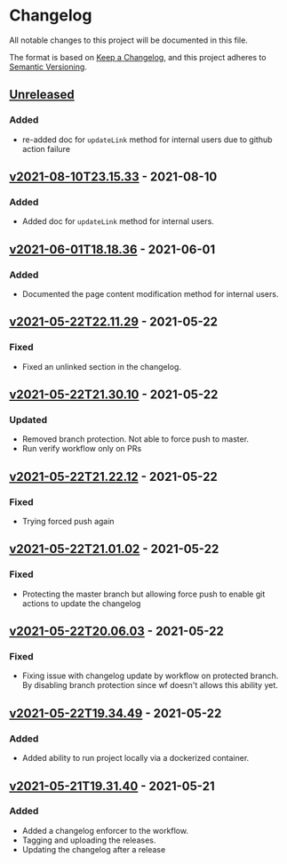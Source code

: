 # Changelog

All notable changes to this project will be documented in this file.

The format is based on [Keep a Changelog](https://keepachangelog.com/en/1.0.0/),
and this project adheres to [Semantic Versioning](https://semver.org/spec/v2.0.0.html).

## [Unreleased]
### Added

-   re-added doc for `updateLink` method for internal users due to github action failure

## [v2021-08-10T23.15.33] - 2021-08-10

### Added

-   Added doc for `updateLink` method for internal users.

## [v2021-06-01T18.18.36] - 2021-06-01

### Added

-   Documented the page content modification method for internal users.

## [v2021-05-22T22.11.29] - 2021-05-22

### Fixed

-   Fixed an unlinked section in the changelog.

## [v2021-05-22T21.30.10] - 2021-05-22

### Updated

-   Removed branch protection. Not able to force push to master.
-   Run verify workflow only on PRs

## [v2021-05-22T21.22.12] - 2021-05-22

### Fixed

-   Trying forced push again

## [v2021-05-22T21.01.02] - 2021-05-22

### Fixed

-   Protecting the master branch but allowing force push to enable git actions to update the changelog

## [v2021-05-22T20.06.03] - 2021-05-22

### Fixed

-   Fixing issue with changelog update by workflow on protected branch. By disabling branch protection since wf doesn't allows this ability yet.

## [v2021-05-22T19.34.49] - 2021-05-22

### Added

-   Added ability to run project locally via a dockerized container.

## [v2021-05-21T19.31.40] - 2021-05-21

### Added

-   Added a changelog enforcer to the workflow.
-   Tagging and uploading the releases.
-   Updating the changelog after a release

[Unreleased]: https://github.com/DealerDotCom/web-integration-api-docs/compare/v2021-08-10T23.15.33...HEAD

[v2021-08-10T23.15.33]: https://github.com/DealerDotCom/web-integration-api-docs/compare/v2021-06-01T18.18.36...v2021-08-10T23.15.33

[v2021-06-01T18.18.36]: https://github.com/DealerDotCom/web-integration-api-docs/compare/v2021-05-22T22.11.29...v2021-06-01T18.18.36

[v2021-05-22T22.11.29]: https://github.com/DealerDotCom/web-integration-api-docs/compare/v2021-05-22T21.30.10...v2021-05-22T22.11.29

[v2021-05-22T21.30.10]: https://github.com/DealerDotCom/web-integration-api-docs/compare/v2021-05-22T21.22.12...v2021-05-22T21.30.10

[v2021-05-22T20.06.03]: https://github.com/DealerDotCom/web-integration-api-docs/compare/v2021-05-22T19.34.49...v2021-05-22T20.06.03

[v2021-05-21T19.31.40]: https://github.com/DealerDotCom/web-integration-api-docs/compare/5cc6e2726e8d1db5484b56a99f416c5aef5cbe2a...v2021-05-21T19.31.40

[v2021-05-22T19.34.49]: https://github.com/DealerDotCom/web-integration-api-docs/compare/5cc6e2726e8d1db5484b56a99f416c5aef5cbe2a...v2021-05-22T19.34.49

[v2021-05-22T21.22.12]: https://github.com/DealerDotCom/web-integration-api-docs/compare/5cc6e2726e8d1db5484b56a99f416c5aef5cbe2a...v2021-05-22T21.22.12

[v2021-05-22T21.01.02]: https://github.com/DealerDotCom/web-integration-api-docs/compare/5cc6e2726e8d1db5484b56a99f416c5aef5cbe2a...v2021-05-22T21.01.02
